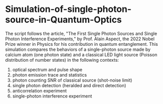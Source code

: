 # Simulation-of-single-photon-source-in-Quantum-Optics
The script follows the article, "The First Single Photon Sources and Single Photon Interference Experiments," by Prof. Alain Aspect, the 2022 Nobel Prize winner in Physics for his contribution in quantum entanglement. This simulation compares the behaviors of a single-photon source made by calcium atom (one photon state) and a classical LED light source (Poisson distribution of number states) in the following contexts:
1. optical spectrum and pulse shape
2. photon emission trace and statistics
3. photon counting SNR of classical source (shot-noise limit)
4. single photon detection (heralded and direct detection)
5. anticorrelation experiment
6. single-photon interference experiment
